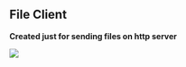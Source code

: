<H2> File Client </H2>

<b> Created just for sending files on http server </b>

<img src="https://i.ibb.co/2WF2WDC/fileclient.png">
